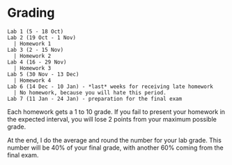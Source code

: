 # Grading

```
Lab 1 (5 - 18 Oct)
Lab 2 (19 Oct - 1 Nov)
  | Homework 1
Lab 3 (2 - 15 Nov)
  | Homework 2
Lab 4 (16 - 29 Nov)
  | Homework 3
Lab 5 (30 Nov - 13 Dec)
  | Homework 4
Lab 6 (14 Dec - 10 Jan) - *last* weeks for receiving late homework
  | No homework, because you will hate this period.
Lab 7 (11 Jan - 24 Jan) - preparation for the final exam
```

Each homework gets a 1 to 10 grade. If you fail to present your homework in the expected interval, you will lose 2 points from your maximum possible grade.

At the end, I do the average and round the number for your lab grade. This number will be 40% of your final grade, with another 60% coming from the final exam.
